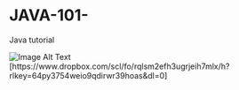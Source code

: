 # JAVA-101-
Java tutorial

<img src="https://www.dropbox.com/scl/fo/rqlsm2efh3ugrjeih7mlx/h?rlkey=64py3754weio9qdirwr39hoas&dl=0" alt="Image Alt Text">
[https://www.dropbox.com/scl/fo/rqlsm2efh3ugrjeih7mlx/h?rlkey=64py3754weio9qdirwr39hoas&dl=0]
